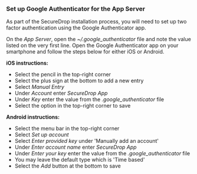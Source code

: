 ### Set up Google Authenticator for the App Server

As part of the SecureDrop installation process, you will need to set up two factor authentication using the Google Authenticator app.

On the *App Server*, open the *~/.google_authenticator* file and note the value listed on the very first line. Open the Google Authenticator app on your smartphone and follow the steps below for either iOS or Android.

**iOS instructions:**

* Select the pencil in the top-right corner
* Select the plus sign at the bottom to add a new entry
* Select *Manual Entry*
* Under *Account* enter *SecureDrop App*
* Under *Key* enter the value from the *.google_authenticator* file
* Select the option in the top-right corner to save

**Android instructions:**

* Select the menu bar in the top-right corner
* Select *Set up account*
* Select *Enter provided key* under 'Manually add an account'
* Under *Enter account name* enter *SecureDrop App*
* Under *Enter your key* enter the value from the *.google_authenticator* file
* You may leave the default type which is 'Time based'
* Select the *Add* button at the bottom to save
